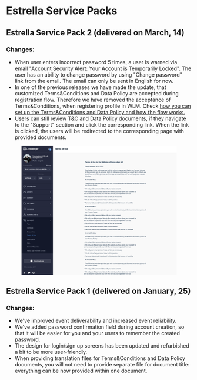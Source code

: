# Estrella Service Packs

## Estrella Service Pack 2 (delivered on March, 14)

### Changes:

* When user enters incorrect password 5 times, a user is warned via email "Account Security Alert: Your Account is Temporarily Locked". The user has an ability to change password by using "Change password" link from the email. The email can only be sent in English for now.
* In one of the previous releases we have made the update, that customized Terms\&Conditions and Data Policy are accepted during registration flow. Therefore we have removed  the acceptance of Terms\&Conditions, when registering profile in WLM. Check [how you can set up the Terms\&Conditions and Data Policy and how the flow works.](../admin-user-guide/teos-platform-preparation.md)&#x20;
* Users can still review T\&C and Data Policy documents, if they navigate to the "Support" section and click the corresponding link. When the link is clicked, the users will be redirected to the corresponding page with provided documents.

<figure><img src="../.gitbook/assets/Снимок экрана 2024-02-19 в 13.57.09.png" alt=""><figcaption></figcaption></figure>

## Estrella Service Pack 1 (delivered on January, 25)

### Changes:

* We've improved event deliverability and increased event reliability.
* We've added password confirmation field during account creation, so that it will be easier for you and your users to remember the created password.
* The design for login/sign up screens has been updated and refurbished a bit to be more user-friendly.
* When providing translation files for Terms\&Conditions and Data Policy documents, you will not need to provide separate file for document title: everything can be now provided within one document.

